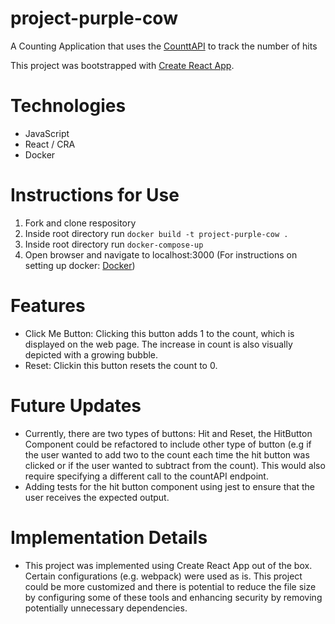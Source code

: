 # project-purple-cow
A Counting Application that uses the [CounttAPI](https://countapi.xyz/) to track the number of hits

This project was bootstrapped with [Create React App](https://github.com/facebook/create-react-app).


# Technologies 
- JavaScript 
- React / CRA 
- Docker 

# Instructions for Use 
1. Fork and clone respository 
1. Inside root directory run `docker build -t project-purple-cow .`
1. Inside root directory run `docker-compose-up`
1. Open browser and navigate to localhost:3000
(For instructions on setting up docker: [Docker](https://www.docker.com/get-started/))


# Features 
- Click Me Button: Clicking this button adds 1 to the count, which is displayed on the web page. The increase in count is also visually depicted with a growing bubble. 
- Reset: Clickin this button resets the count to 0. 

# Future Updates 
- Currently,  there are two types of buttons: Hit and Reset, the HitButton Component could be refactored to include other type of button (e.g if the user wanted to add two to the count each time the hit button was clicked or if the user wanted to subtract from the count). This would also require specifying a different call to the countAPI endpoint.
- Adding tests for the hit button component using jest to ensure that the user receives the expected output.

# Implementation Details  
- This project was implemented using Create React App out of the box. Certain configurations (e.g. webpack) were used as is. This project could be more customized and there is potential to reduce the file size by configuring some of these tools and enhancing security by removing potentially unnecessary dependencies. 




